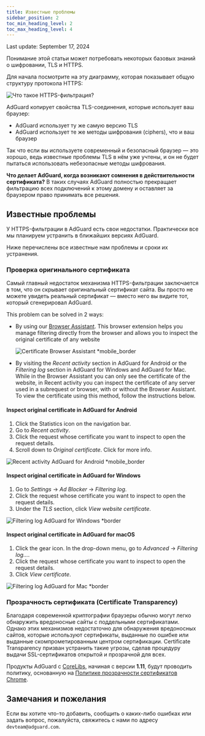 ```yaml
---
title: Известные проблемы
sidebar_position: 2
toc_min_heading_level: 2
toc_max_heading_level: 4
---
```


Last update: September 17, 2024

Понимание этой статьи может потребовать некоторых базовых знаний о шифровании, TLS и HTTPS.

Для начала посмотрите на эту диаграмму, которая показывает общую структуру протокола HTTPS:

![Что такое HTTPS-фильтрация?](https://cdn.adtidy.org/public/Adguard/Blog/https/what_is_https_filtering.png)

AdGuard копирует свойства TLS-соединения, которые использует ваш браузер:

- AdGuard использует ту же самую версию TLS
- AdGuard использует те же методы шифрования (ciphers), что и ваш браузер

Так что если вы используете современный и безопасный браузер — это хорошо, ведь известные проблемы TLS в нём уже учтены, и он не будет пытаться использовать небезопасные методы шифрования.

**Что делает AdGuard, когда возникают сомнения в действительности сертификата?** В таких случаях AdGuard полностью прекращает фильтрацию всех подключений к этому домену и оставляет за браузером право принимать все решения.

## Известные проблемы

У HTTPS-фильтрации в AdGuard есть свои недостатки. Практически все мы планируем устранить в ближайших версиях AdGuard.

Ниже перечислены все известные нам проблемы и сроки их устранения.

### Проверка оригинального сертификата

Самый главный недостаток механизма HTTPS-фильтрации заключается в том, что он скрывает оригинальный сертификат сайта. Вы просто не можете увидеть реальный сертификат — вместо него вы видите тот, который сгенерировал AdGuard.

This problem can be solved in 2 ways:

- By using our [Browser Assistant](https://adguard.com/adguard-assistant/overview.html). This browser extension helps you manage filtering directly from the browser and allows you to inspect the original certificate of any website

  ![Certificate Browser Assistant *mobile_border](https://cdn.adtidy.org/content/kb/ad_blocker/general/cert-browser.png)

- By visiting the *Recent activity* section in AdGuard for Android or the *Filtering log* section in AdGuard for Windows and AdGuard for Mac. While in the Browser Assistant you can only see the certificate of the website, in Recent activity you can inspect the certificate of any server used in a subrequest or browser, with or without the Browser Assistant. To view the certificate using this method, follow the instructions below.

#### Inspect original certificate in AdGuard for Android

1. Click the Statistics icon on the navigation bar.
2. Go to *Recent activity*.
3. Click the request whose certificate you want to inspect to open the request details.
4. Scroll down to *Original certificate*. Click for more info.

![Recent activity AdGuard for Android *mobile_border](https://cdn.adtidy.org/content/kb/ad_blocker/general/cert-android.png)

#### Inspect original certificate in AdGuard for Windows

1. Go to *Settings* → *Ad Blocker* → *Filtering log*.
2. Click the request whose certificate you want to inspect to open the request details.
3. Under the *TLS* section, click *View website certificate*.

![Filtering log AdGuard for Windows *border](https://cdn.adtidy.org/content/kb/ad_blocker/general/cert-win.png)

#### Inspect original certificate in AdGuard for macOS

1. Click the gear icon. In the drop-down menu, go to *Advanced* → *Filtering log...*.
2. Click the request whose certificate you want to inspect to open the request details.
3. Click *View certificate*.

![Filtering log AdGuard for Mac *border](https://cdn.adtidy.org/content/kb/ad_blocker/general/cert-mac.png)

### Прозрачность сертификата (Certificate Transparency)

Благодаря современной криптографии браузеры обычно могут легко обнаружить вредоносные сайты с поддельными сертификатами. Однако этих механизмов недостаточно для обнаружения вредоносных сайтов, которые используют сертификаты, выданные по ошибке или выданные скомпрометированным центром сертификации. Certificate Transparency призван устранить такие угрозы, сделав процедуру выдачи SSL-сертификатов открытой и прозрачной для всех.

Продукты AdGuard с [CoreLibs](https://github.com/AdguardTeam/CoreLibs/), начиная с версии **1.11**, будут проводить политику, основанную на [Политике прозрачности сертификатов Chrome](https://googlechrome.github.io/CertificateTransparency/ct_policy.html).

## Замечания и пожелания

Если вы хотите что-то добавить, сообщить о каких-либо ошибках или задать вопрос, пожалуйста, свяжитесь с нами по адресу `devteam@adguard.com`.
